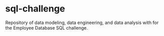 # sql-challenge
Repository of data modeling, data engineering, and data analysis with for the Employee Database SQL challenge.
